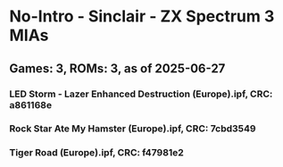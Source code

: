 # No-Intro - Sinclair - ZX Spectrum 3 MIAs
## Games: 3, ROMs: 3, as of 2025-06-27

### LED Storm - Lazer Enhanced Destruction (Europe).ipf, CRC: a861168e
### Rock Star Ate My Hamster (Europe).ipf, CRC: 7cbd3549
### Tiger Road (Europe).ipf, CRC: f47981e2

